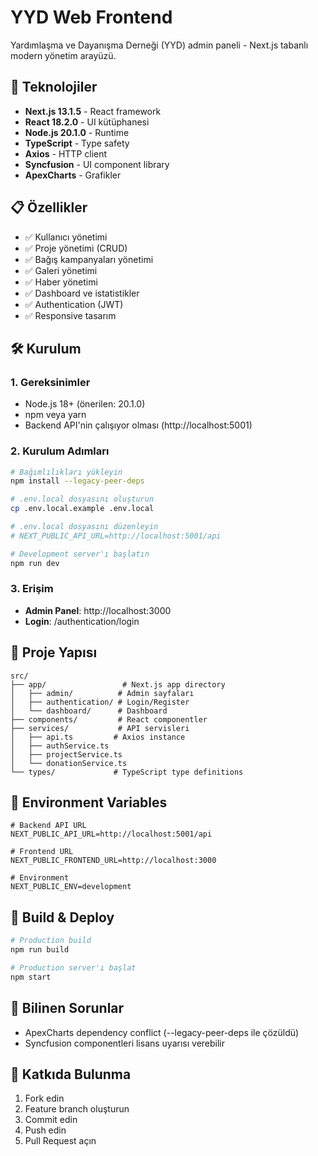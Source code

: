 # YYD Web Frontend

Yardımlaşma ve Dayanışma Derneği (YYD) admin paneli - Next.js tabanlı modern yönetim arayüzü.

## 🚀 Teknolojiler

- **Next.js 13.1.5** - React framework
- **React 18.2.0** - UI kütüphanesi
- **Node.js 20.1.0** - Runtime
- **TypeScript** - Type safety
- **Axios** - HTTP client
- **Syncfusion** - UI component library
- **ApexCharts** - Grafikler

## 📋 Özellikler

- ✅ Kullanıcı yönetimi
- ✅ Proje yönetimi (CRUD)
- ✅ Bağış kampanyaları yönetimi
- ✅ Galeri yönetimi
- ✅ Haber yönetimi
- ✅ Dashboard ve istatistikler
- ✅ Authentication (JWT)
- ✅ Responsive tasarım

## 🛠️ Kurulum

### 1. Gereksinimler

- Node.js 18+ (önerilen: 20.1.0)
- npm veya yarn
- Backend API'nin çalışıyor olması (http://localhost:5001)

### 2. Kurulum Adımları

```bash
# Bağımlılıkları yükleyin
npm install --legacy-peer-deps

# .env.local dosyasını oluşturun
cp .env.local.example .env.local

# .env.local dosyasını düzenleyin
# NEXT_PUBLIC_API_URL=http://localhost:5001/api

# Development server'ı başlatın
npm run dev
```

### 3. Erişim

- **Admin Panel**: http://localhost:3000
- **Login**: /authentication/login

## 📁 Proje Yapısı

```
src/
├── app/                 # Next.js app directory
│   ├── admin/          # Admin sayfaları
│   ├── authentication/ # Login/Register
│   └── dashboard/      # Dashboard
├── components/         # React componentler
├── services/           # API servisleri
│   ├── api.ts         # Axios instance
│   ├── authService.ts
│   ├── projectService.ts
│   └── donationService.ts
└── types/             # TypeScript type definitions
```

## 📝 Environment Variables

```env
# Backend API URL
NEXT_PUBLIC_API_URL=http://localhost:5001/api

# Frontend URL
NEXT_PUBLIC_FRONTEND_URL=http://localhost:3000

# Environment
NEXT_PUBLIC_ENV=development
```

## 🧪 Build & Deploy

```bash
# Production build
npm run build

# Production server'ı başlat
npm start
```

## 🐛 Bilinen Sorunlar

- ApexCharts dependency conflict (--legacy-peer-deps ile çözüldü)
- Syncfusion componentleri lisans uyarısı verebilir

## 👥 Katkıda Bulunma

1. Fork edin
2. Feature branch oluşturun
3. Commit edin
4. Push edin
5. Pull Request açın